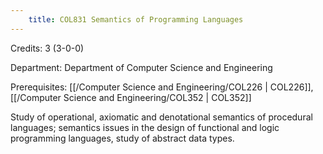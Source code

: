 ```yaml
---
    title: COL831 Semantics of Programming Languages
---
```

Credits: 3 (3-0-0)

Department: Department of Computer Science and Engineering

Prerequisites: [[/Computer Science and Engineering/COL226 | COL226]], [[/Computer Science and Engineering/COL352 | COL352]]

Study of operational, axiomatic and denotational semantics of procedural languages; semantics issues in the design of functional and logic programming languages, study of abstract data types.